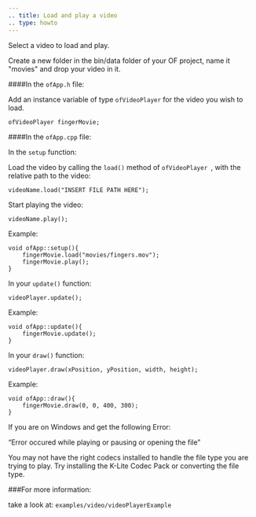 ```yaml
---
.. title: Load and play a video
.. type: howto
---
```


Select a video to load and play. 

Create a new folder in the bin/data folder of your OF project, name it "movies" and drop your video in it. 

####In the ```ofApp.h``` file: 

Add an instance variable of type ```ofVideoPlayer``` for the video you wish to load.

 	ofVideoPlayer fingerMovie;

####In the ```ofApp.cpp``` file:

In the ```setup``` function:

Load the video by calling the ```load()``` method of ```ofVideoPlayer ```, with the relative path to the video:

	videoName.load("INSERT FILE PATH HERE");
	

Start playing the video:

	videoName.play();

Example:

	void ofApp::setup(){
		fingerMovie.load("movies/fingers.mov");
		fingerMovie.play();
	}
	
	
In your ``update()`` function:


	videoPlayer.update();


Example:

	void ofApp::update(){
		fingerMovie.update();
	}

In your ``draw()`` function:


	videoPlayer.draw(xPosition, yPosition, width, height);


Example:

	void ofApp::draw(){
		fingerMovie.draw(0, 0, 400, 300);
	}
	
If you are on Windows and get the following Error:

“Error occured while playing or pausing or opening the file”

You may not have the right codecs installed to handle the file type you are trying to play. Try installing the K-Lite Codec Pack or converting the file type.

###For more information:

take a look at: ```examples/video/videoPlayerExample```
